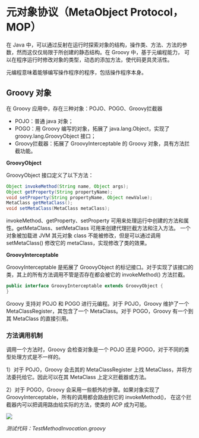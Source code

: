 # 元对象协议（MetaObject Protocol，MOP）
在 Java 中，可以通过反射在运行时探索对象的结构，操作类、方法、方法的参数，然而这仅仅局限于所创建的静态结构。在 Groovy 中，基于元编程能力，
可以在程序运行时修改对象的类型，动态的添加方法，使代码更具灵活性。

元编程意味着能够编写操作程序的程序，包括操作程序本身。

## Groovy 对象
在 Groovy 应用中，存在三种对象：POJO、POGO、Groovy拦截器

- POJO：普通 java 对象；
- POGO：用 Groovy 编写的对象，拓展了 java.lang.Object，实现了 groovy.lang.GroovyObject 接口；
- Groovy拦截器：拓展了 GroovyInterceptable 的 Groovy 对象，具有方法拦截功能。

**GroovyObject**

GroovyObject 接口定义了以下方法：

```java
Object invokeMethod(String name, Object args);
Object getProperty(String propertyName);
void setProperty(String propertyName, Object newValue);
MetaClass getMetaClass();
void setMetaClass(MetaClass metaClass);
```

invokeMethod、getProperty、setProperty 可用来处理运行中创建的方法和属性。getMetaClass、setMetaClass 可用来创建代理拦截方法和注入方法。
一个对象被加载进 JVM 其元对象 class 不能被修改，但是可以通过调用 setMetaClass() 修改它的 metaClass，实现修改了类的效果。

**GroovyInterceptable**

GroovyInterceptable 是拓展了 GroovyObject 的标记接口。对于实现了该接口的类，其上的所有方法调用不管是否存在都会被它的 invokeMethod() 方法拦截。

```java
public interface GroovyInterceptable extends GroovyObject {
}
```

Groovy 支持对 POJO 和 POGO 进行元编程。对于 POJO，Groovy 维护了一个 MetaClassRegister，其包含了一个 MetaClass。对于 POGO，Groovy 有一个到其 MetaClass 的直接引用。

### 方法调用机制
调用一个方法时，Groovy 会检查对象是一个 POJO 还是 POGO，对于不同的类型处理方式是不一样的。

1）对于 POJO，Groovy 会去其的 MetaClassRegister 上找 MetaClass，并将方法委托给它。因此可以在其 MetaClass 上定义拦截器或方法。

2）对于 POGO，Groovy 会采用一些额外的步骤。如果对象实现了 GroovyInterceptable，所有的调用都会路由到它的 invokeMethod()，
在这个拦截器内可以把调用路由给实际的方法，使类的 AOP 成为可能。

![](http://img.yuzh.xyz/20200116150004_ofi6Wz_Screenshot.png)

_测试代码：TestMethodInvocation.groovy_
